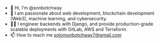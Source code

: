 - 👋 Hi, I’m @snnbotchway
- 👀 I am passionate about web development, blockchain development (Web3), machine learning, and cybersecurity.
- 👨‍💻 I engineer backends with Django, and provide production-grade scalable deployments with GitLab, AWS and Terraform.
- 📫 How to reach me solomonbotchway7@gmail.com

<!---
snnbotchway/snnbotchway is a ✨ special ✨ repository because its `README.md` (this file) appears on your GitHub profile.
You can click the Preview link to take a look at your changes.
--->
